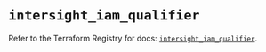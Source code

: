 # `intersight_iam_qualifier`

Refer to the Terraform Registry for docs: [`intersight_iam_qualifier`](https://registry.terraform.io/providers/ciscodevnet/intersight/1.0.71/docs/resources/iam_qualifier).
